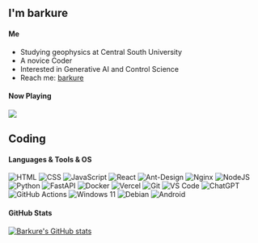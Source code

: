 ## I'm barkure
#### Me
-  Studying geophysics at Central South University
-  A novice Coder
-  Interested in Generative AI and Control Science
-  Reach me: [barkure](https://barku.re)
#### Now Playing
[![](https://spotify-github-profile.vercel.app/api/view.svg?uid=31cpz4ouugwhmy4vbvgr43o4x2ae&cover_image=true&theme=novatorem&show_offline=false&background_color=121212&interchange=false&bar_color=53b14f&bar_color_cover=true)](https://spotify-github-profile.vercel.app/api/view.svg?uid=31cpz4ouugwhmy4vbvgr43o4x2ae&redirect=true)
## Coding
#### Languages & Tools & OS
![HTML](https://img.shields.io/badge/HTML5-E34F26?style=for-the-badge&logo=html5&logoColor=white)
![CSS](https://img.shields.io/badge/CSS3-1572B6?style=for-the-badge&logo=css3&logoColor=white)
![JavaScript](https://img.shields.io/badge/javascript-%23323330.svg?style=for-the-badge&logo=javascript&logoColor=%23F7DF1E)
![React](https://img.shields.io/badge/react-%2320232a.svg?style=for-the-badge&logo=react&logoColor=%2361DAFB)
![Ant-Design](https://img.shields.io/badge/-AntDesign-%230170FE?style=for-the-badge&logo=ant-design&logoColor=white)
![Nginx](https://img.shields.io/badge/nginx-%23009639.svg?style=for-the-badge&logo=nginx&logoColor=white)
![NodeJS](https://img.shields.io/badge/node.js-6DA55F?style=for-the-badge&logo=node.js&logoColor=white)
![Python](https://img.shields.io/badge/python-3670A0?style=for-the-badge&logo=python&logoColor=ffdd54)
![FastAPI](https://img.shields.io/badge/FastAPI-005571?style=for-the-badge&logo=fastapi)
![Docker](https://img.shields.io/badge/docker-%230db7ed.svg?style=for-the-badge&logo=docker&logoColor=white)
![Vercel](https://img.shields.io/badge/vercel-%23000000.svg?style=for-the-badge&logo=vercel&logoColor=white)
![Git](https://img.shields.io/badge/git-%23F05033.svg?style=for-the-badge&logo=git&logoColor=white)
![VS Code](https://img.shields.io/badge/Vscode-007ACC?style=for-the-badge&logo=visualstudiocode&logoColor=white)
![ChatGPT](https://img.shields.io/badge/chatGPT-74aa9c?style=for-the-badge&logo=openai&logoColor=white)
![GitHub Actions](https://img.shields.io/badge/github%20actions-%232671E5.svg?style=for-the-badge&logo=githubactions&logoColor=white)
![Windows 11](https://img.shields.io/badge/Windows%2011-%230079d5.svg?style=for-the-badge&logo=Windows%2011&logoColor=white)
![Debian](https://img.shields.io/badge/Debian-D70A53?style=for-the-badge&logo=debian&logoColor=white)
![Android](https://img.shields.io/badge/Android-3DDC84?style=for-the-badge&logo=android&logoColor=white)
#### GitHub Stats
[![Barkure's GitHub stats](https://github-readme-stats.vercel.app/api?username=barkure&show_icons=true&theme=transparent&line_height=20)](https://github.com/barkure?tab=repositories)

